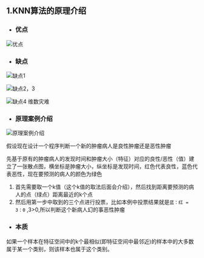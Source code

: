 ## 1.KNN算法的原理介绍
- ###  优点
![优点](https://upload-images.jianshu.io/upload_images/7220971-ff3dbd9803ec8ebf.png?imageMogr2/auto-orient/strip%7CimageView2/2/w/1240)
- ### 缺点
![缺点1](https://upload-images.jianshu.io/upload_images/7220971-bcfcb1ee918330cc.png?imageMogr2/auto-orient/strip%7CimageView2/2/w/1240)

![缺点2，3](https://upload-images.jianshu.io/upload_images/7220971-1544dda420356d81.png?imageMogr2/auto-orient/strip%7CimageView2/2/w/1240)

![缺点4 维数灾难](https://upload-images.jianshu.io/upload_images/7220971-8665e9b426057666.png?imageMogr2/auto-orient/strip%7CimageView2/2/w/1240)



- ### 原理案例介绍
![原理案例介绍](https://upload-images.jianshu.io/upload_images/7220971-5fefef4f338704a7.png?imageMogr2/auto-orient/strip%7CimageView2/2/w/1240)

假设现在设计一个程序判断一个新的肿瘤病人是良性肿瘤还是恶性肿瘤

先基于原有的肿瘤病人的发现时间和肿瘤大小（特征）对应的良性/恶性（值）建立了一张散点图，横坐标是肿瘤大小，纵坐标是发现时间，红色代表良性，蓝色代表恶性，现在要预测的病人的颜色为绿色

1. 首先需要取一个k值（这个k值的取法后面会介绍），然后找到距离要预测的病人的点（绿点）距离最近的k个点
2. 然后用第一步中取到的三个点进行投票，比如本例中投票结果就是```蓝：红 = 3：0``` ,3>0,所以判断这个新病人幻的事恶性肿瘤

- ### 本质
如果一个样本在特征空间中的k个最相似(即特征空间中最邻近)的样本中的大多数属于某一个类别，则该样本也属于这个类别。

